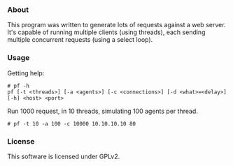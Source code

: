 ### About

This program was written to generate lots of requests against a web
server.  It's capable of running multiple clients (using threads), each
sending multiple concurrent requests (using a select loop).

### Usage

Getting help:

    # pf -h
    pf [-t <threads>] [-a <agents>] [-c <connections>] [-d <what>=<delay>] [-h] <host> <port>

Run 1000 request, in 10 threads, simulating 100 agents per thread.

    # pf -t 10 -a 100 -c 10000 10.10.10.10 80

### License

This software is licensed under GPLv2.
